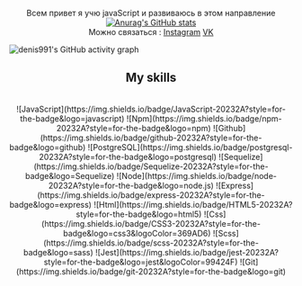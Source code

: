<div align="center">
   
Всем привет я учю javaScript и развиваюсь в этом направление 
   <br>
[![Anurag's GitHub stats](https://github-readme-stats.vercel.app/api?username=denis991&show_icons=true&theme=chartreuse-dark&hide=dark)](https://github.com/anuraghazra/github-readme-stats)
   <br>
Можно связаться : [Instagram](https://www.instagram.com/denis.991/)     [VK](https://vk.com/denis991)                                                                                   
</div>

![denis991's GitHub activity graph](https://activity-graph.herokuapp.com/graph?username=denis991&hide_border=true&theme=redical)

<!-- <h2 align="center">Hi there!🤘</h2>
<h2 align="center">💬 Reach me on</h2> -->
<h2 align="center">My skills</h2>
<br>

<div align="center">
  ![JavaScript](https://img.shields.io/badge/JavaScript-20232A?style=for-the-badge&logo=javascript)
  ![Npm](https://img.shields.io/badge/npm-20232A?style=for-the-badge&logo=npm)
   ![Github](https://img.shields.io/badge/github-20232A?style=for-the-badge&logo=github)
   ![PostgreSQL](https://img.shields.io/badge/postgresql-20232A?style=for-the-badge&logo=postgresql)
   ![Sequelize](https://img.shields.io/badge/Sequelize-20232A?style=for-the-badge&logo=Sequelize)
   ![Node](https://img.shields.io/badge/node-20232A?style=for-the-badge&logo=node.js)
    ![Express](https://img.shields.io/badge/express-20232A?style=for-the-badge&logo=express)
   ![Html](https://img.shields.io/badge/HTML5-20232A?style=for-the-badge&logo=html5)
   ![Css](https://img.shields.io/badge/CSS3-20232A?style=for-the-badge&logo=css3&logoColor=369AD6)
   ![Scss](https://img.shields.io/badge/scss-20232A?style=for-the-badge&logo=sass)
   ![Jest](https://img.shields.io/badge/jest-20232A?style=for-the-badge&logo=jest&logoColor=99424F)
    ![Git](https://img.shields.io/badge/git-20232A?style=for-the-badge&logo=git)
   </div>
  <!--


 ![Gilab](https://img.shields.io/badge/gitlab-20232A?style=for-the-badge&logo=gitlab)
 ![Postman](https://img.shields.io/badge/postman-20232A?style=for-the-badge&logo=postman)
  ![TypeScript](https://img.shields.io/badge/TypeScript-20232A?style=for-the-badge&logo=typescript)
  ![React](https://img.shields.io/badge/React-20232A?style=for-the-badge&logo=react)
  ![NextJs](https://img.shields.io/badge/next-20232A?style=for-the-badge&logo=next.js)
  ![Redux](https://img.shields.io/badge/Redux-20232A?style=for-the-badge&logo=redux&logoColor=7749BD)
  ![ReactQuery](https://img.shields.io/badge/ReactQuery-20232A?style=for-the-badge&logo=reactquery)
  ![ReactRouter](https://img.shields.io/badge/React_Router-20232A?style=for-the-badge&logo=react-router)
  ![PostCss](https://img.shields.io/badge/postcss-20232A?style=for-the-badge&logo=postcss&logoColor=DD3A0A)
  ![Figma](https://img.shields.io/badge/figma-20232A?style=for-the-badge&logo=figma)
  ![GraphQL](https://img.shields.io/badge/graphql-20232A?style=for-the-badge&logo=GraphQL&logoColor=e535ab)
  ![NestJs](https://img.shields.io/badge/nest-20232A?style=for-the-badge&logo=nestjs&logoColor=E0234D)
  ![Socket.io](https://img.shields.io/badge/socket.io-20232A?style=for-the-badge&logo=socket.io)
  ![Docker](https://img.shields.io/badge/docker-20232A?style=for-the-badge&logo=docker)
  ![Babel](https://img.shields.io/badge/babel-20232A?style=for-the-badge&logo=babel)
  ![Webpack](https://img.shields.io/badge/webpack-20232A?style=for-the-badge&logo=webpack)
  ![Electron](https://img.shields.io/badge/electron-20232A?style=for-the-badge&logo=electron&logoColor=A0EBF9)
  ![Jwt](https://img.shields.io/badge/JWT-20232A?style=for-the-badge&logo=jsonwebtokens)
  ![Vercel](https://img.shields.io/badge/vercel-20232A?style=for-the-badge&logo=vercel)
  ![Eslint](https://img.shields.io/badge/eslint-20232A?style=for-the-badge&logo=eslint&logoColor=7C7CEA)
 -->



<div align="center">

  <br>

  ![denis991's github stats](https://github-readme-stats.vercel.app/api/top-langs/?username=denis991&theme=radical)
  
  <br></br>
  ![denis991's github streak](https://github-readme-streak-stats.herokuapp.com/?user=denis991&theme=radical)
  <br></br> 
</div>
<div align="center">

  <br></br>

  ![](https://visitor-badge.glitch.me/badge?page_id=denis991)
  
  <br></br>

</div>
